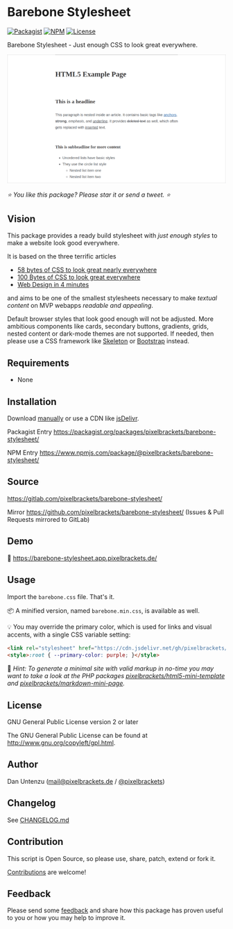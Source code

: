 # Barebone Stylesheet

[![Packagist](https://img.shields.io/packagist/v/pixelbrackets/barebone-stylesheet.svg?style=flat-square)](https://packagist.org/packages/pixelbrackets/barebone-stylesheet/)
[![NPM](https://img.shields.io/npm/v/@pixelbrackets/barebone-stylesheet.svg?style=flat-square)](https://www.npmjs.com/package/@pixelbrackets/barebone-stylesheet/)
[![License](https://img.shields.io/badge/license-gpl--2.0--or--later-blue.svg?style=flat-square)](https://spdx.org/licenses/GPL-2.0-or-later.html)

Barebone Stylesheet - Just enough CSS to look great everywhere.

![Screenshot](./docs/screenshot.png)

_⭐ You like this package? Please star it or send a tweet. ⭐_

## Vision

This package provides a ready build stylesheet with *just enough styles*
to make a website look good everywhere.

It is based on the three terrific articles

- [58 bytes of CSS to look great nearly everywhere](https://gist.github.com/JoeyBurzynski/617fb6201335779f8424ad9528b72c41)
- [100 Bytes of CSS to look great everywhere](https://www.swyx.io/css-100-bytes)
- [Web Design in 4 minutes](https://jgthms.com/web-design-in-4-minutes/#share)

and aims to be one of the smallest stylesheets necessary to make *textual content* on
MVP webapps *readable and appealing*.

Default browser styles that look good enough will not be adjusted. More ambitious components
like cards, secondary buttons, gradients, grids, nested content or dark-mode themes
are not supported. If needed, then please use a CSS framework like
[Skeleton](https://getskeleton.com/) or [Bootstrap](https://getbootstrap.com) instead.

## Requirements

- None

## Installation

Download [manually](https://gitlab.com/pixelbrackets/barebone-stylesheet/-/raw/master/dist/barebone.css?inline=false)
or use a CDN like [jsDelivr](https://cdn.jsdelivr.net/gh/pixelbrackets/barebone-stylesheet/dist/barebone.min.css).

Packagist Entry https://packagist.org/packages/pixelbrackets/barebone-stylesheet/

NPM Entry https://www.npmjs.com/package/@pixelbrackets/barebone-stylesheet/

## Source

https://gitlab.com/pixelbrackets/barebone-stylesheet/

Mirror https://github.com/pixelbrackets/barebone-stylesheet/ (Issues & Pull Requests
mirrored to GitLab)

## Demo

🚀 https://barebone-stylesheet.app.pixelbrackets.de/

## Usage

Import the `barebone.css` file. That's it.

📦 A minified version, named `barebone.min.css`, is available as well.

💡 You may override the primary color, which is used for links and visual accents,
with a single CSS variable setting:

```html
<link rel="stylesheet" href="https://cdn.jsdelivr.net/gh/pixelbrackets/barebone-stylesheet/dist/barebone.min.css" />
<style>:root { --primary-color: purple; }</style>
```

📄 *Hint: To generate a minimal site with valid markup in no-time you may
want to take a look at the PHP packages
[pixelbrackets/html5-mini-template](https://packagist.org/packages/pixelbrackets/html5-mini-template)
and
[pixelbrackets/markdown-mini-page](https://packagist.org/packages/pixelbrackets/markdown-mini-page).*

## License

GNU General Public License version 2 or later

The GNU General Public License can be found at http://www.gnu.org/copyleft/gpl.html.

## Author

Dan Untenzu (<mail@pixelbrackets.de> / [@pixelbrackets](https://pixelbrackets.de))

## Changelog

See [CHANGELOG.md](./CHANGELOG.md)

## Contribution

This script is Open Source, so please use, share, patch, extend or fork it.

[Contributions](./CONTRIBUTING.md) are welcome!

## Feedback

Please send some [feedback](https://pixelbrackets.de/) and share how this
package has proven useful to you or how you may help to improve it.
